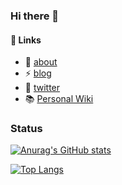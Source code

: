 ### Hi there 👋

#### 🔭 Links
- 🌱 [about]()
- ⚡ [blog](https://fjdj.hatenablog.com/)
- 💬 [twitter](https://twitter.com/12smh1/)
- 📚 [Personal Wiki]()

### Status

[![Anurag's GitHub stats](https://github-readme-stats.vercel.app/api?username=fjdj-1515&show_icons=true)](https://github.com/anuraghazra/github-readme-stats)

[![Top Langs](https://github-readme-stats.vercel.app/api/top-langs/?username=fjdj-1515&layout=compact)](https://github.com/anuraghazra/github-readme-stats)

<!--
**fjdj-1515/fjdj-1515** is a ✨ _special_ ✨ repository because its `README.md` (this file) appears on your GitHub profile.

Here are some ideas to get you started:

- 🔭 I’m currently working on ...
- 🌱 I’m currently learning ...
- 👯 I’m looking to collaborate on ...
- 🤔 I’m looking for help with ...
- 💬 Ask me about ...
- 📫 How to reach me: ...
- 😄 Pronouns: ...
- ⚡ Fun fact: ...
-->
